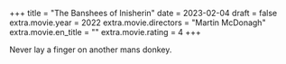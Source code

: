+++
title = "The Banshees of Inisherin"
date = 2023-02-04
draft = false
extra.movie.year = 2022
extra.movie.directors = "Martin McDonagh"
extra.movie.en_title = ""
extra.movie.rating = 4
+++

Never lay a finger on another mans donkey.<!-- more -->
